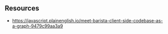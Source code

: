 
## Resources

- https://javascript.plainenglish.io/meet-barista-client-side-codebase-as-a-graph-9479c99aa3a9